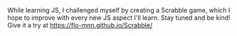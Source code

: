 While learning JS, I challenged myself by creating a Scrabble game, which I hope to improve with every new JS aspect I'll learn. Stay tuned and be kind! Give it a try at https://flo-mnn.github.io/Scrabble/
